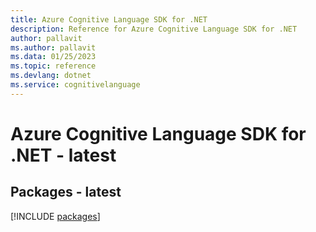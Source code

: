 ```yaml
---
title: Azure Cognitive Language SDK for .NET
description: Reference for Azure Cognitive Language SDK for .NET
author: pallavit
ms.author: pallavit
ms.data: 01/25/2023
ms.topic: reference
ms.devlang: dotnet
ms.service: cognitivelanguage
---
```

# Azure Cognitive Language SDK for .NET - latest
## Packages - latest
[!INCLUDE [packages](cognitive-language-index.md)]